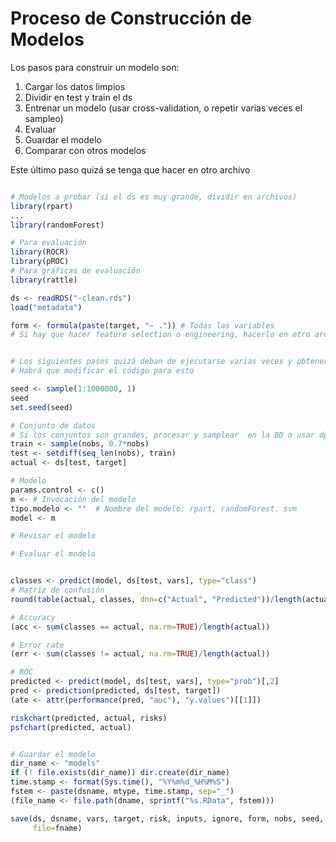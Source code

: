 Proceso de Construcción de Modelos
========================================================

Los pasos para construir un modelo son:

1. Cargar los datos limpios
2. Dividir en test y train el ds
3. Entrenar un modelo  (usar cross-validation, o repetir varias veces el sampleo)
4. Evaluar
5. Guardar el modelo
6. Comparar con otros modelos

Este último paso quizá se tenga que hacer en otro archivo


```r

# Modelos a probar (si el ds es muy grande, dividir en archivos)
library(rpart)
...
library(randomForest)

# Para evaluación
library(ROCR)
library(pROC)
# Para gráficas de evaluación 
library(rattle)

ds <- readRDS("-clean.rds")
load("metadata")

form <- formula(paste(target, "~ .")) # Todas las variables  
# Si hay que hacer feature selection o engineering, hacerlo en otro archivo


# Los siguientes pasos quizá deban de ejecutarse varias veces y obtener un promedio
# Habrá que modificar el código para esto

seed <- sample(1:1000000, 1)
seed
set.seed(seed)

# Conjunto de datos
# Si los conjuntos son grandes, procesar y samplear  en la BD o usar dplyr conectado a la base de datos
train <- sample(nobs, 0.7*nobs)
test <- setdiff(seq_len(nobs), train)
actual <- ds[test, target]

# Modelo
params.control <- c()
m <- # Invocación del modelo
tipo.modelo <- ""  # Nombre del modelo: rpart, randomForest. svm
model <- m

# Revisar el modelo

# Evaluar el modelo


classes <- predict(model, ds[test, vars], type="class")
# Matriz de confusión
round(table(actual, classes, dnn=c("Actual", "Predicted"))/length(actual), 2)

# Accuracy
(acc <- sum(classes == actual, na.rm=TRUE)/length(actual))

# Error rate
(err <- sum(classes != actual, na.rm=TRUE)/length(actual))

# ROC
predicted <- predict(model, ds[test, vars], type="prob")[,2]
pred <- prediction(predicted, ds[test, target])
(ate <- attr(performance(pred, "auc"), "y.values")[[1]])

riskchart(predicted, actual, risks)
psfchart(predicted, actual)


# Guardar el modelo
dir_name <- "models"
if (! file.exists(dir_name)) dir.create(dir_name)
time.stamp <- format(Sys.time(), "%Y%m%d_%H%M%S")
fstem <- paste(dsname, mtype, time.stamp, sep="_")
(file_name <- file.path(dname, sprintf("%s.RData", fstem)))

save(ds, dsname, vars, target, risk, inputs, ignore, form, nobs, seed, train, test, model, mtype, pr, 
     file=fname)

```

